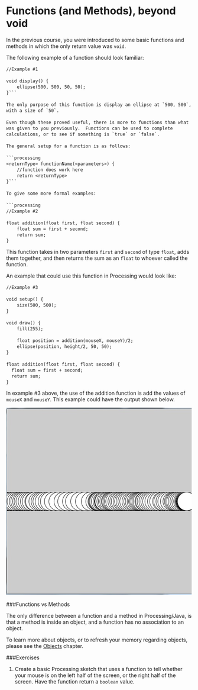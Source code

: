 # Functions (and Methods), beyond void

In the previous course, you were introduced to some basic functions and methods in which the only return value was ``void``.

The following example of a function should look familiar:
```processing
//Example #1

void display() {
    ellipse(500, 500, 50, 50);
}```

The only purpose of this function is display an ellipse at `500, 500`, with a size of `50`.

Even though these proved useful, there is more to functions than what was given to you previously.  Functions can be used to complete calculations, or to see if something is `true` or `false`.

The general setup for a function is as follows:

```processing
<returnType> functionName(<parameters>) {
    //function does work here
    return <returnType>
}```

To give some more formal examples:

```processing
//Example #2

float addition(float first, float second) {
    float sum = first + second;
    return sum;
}
```

This function takes in two parameters `first` and `second` of type `float`, adds them together, and then returns the sum as an `float` to whoever called the function.

An example that could use this function in Processing would look like:

```processing
//Example #3

void setup() {
    size(500, 500);
}
    
void draw() {
    fill(255);
    
    float position = addition(mouseX, mouseY)/2;
    ellipse(position, height/2, 50, 50);
}

float addition(float first, float second) {
  float sum = first + second;
  return sum;
}
```
In example #3 above, the use of the addition function is add the values of `mouseX` and `mouseY`.  This example could have the output shown below.

![Alt text](./img/functions_additions_example.jpg "Example 3 - sample output")



###Functions vs Methods

The only difference between a function and a method in Processing/Java, is that a method is inside an object, and a function has no association to an object.

To learn more about objects, or to refresh your memory regarding objects, please see the [Objects](./objects.md) chapter.

###Exercises
1. Create a basic Processing sketch that uses a function to tell whether your mouse is on the left half of the screen, or the right half of the screen.  Have the function return a `boolean` value.